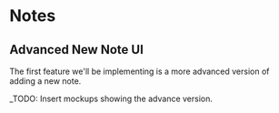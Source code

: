 # Notes

## Advanced New Note UI

The first feature we'll be implementing is a more advanced version of adding a new note.

_TODO: Insert mockups showing the advance version.

